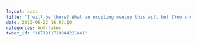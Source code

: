 ```yaml
---
layout: post
title: "I will be there! What an exciting meetup this will be! (You should attend)"
date: 2023-06-22 16:03:10
categories: hot-takes
tweet_id: "1671911718044221441"
---
```



<!-- Original tweet: https://twitter.com/i/status/1671911718044221441 -->
